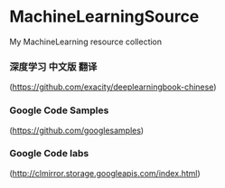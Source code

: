 # MachineLearningSource
My MachineLearning resource collection


### 深度学习 中文版 翻译
   (https://github.com/exacity/deeplearningbook-chinese)
   
### Google Code Samples
(https://github.com/googlesamples)


### Google Code labs
(http://clmirror.storage.googleapis.com/index.html)
